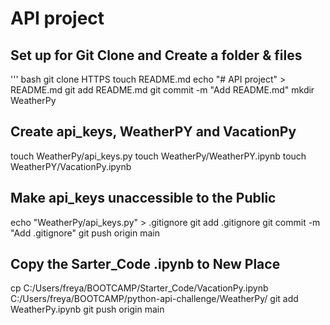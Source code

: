 # API project

## Set up for Git Clone and Create a folder & files
''' bash
git clone HTTPS
  touch README.md
  echo "# API project" > README.md
  git add README.md
  git commit -m "Add README.md"
  mkdir WeatherPy

## Create api_keys, WeatherPY and VacationPy
  touch WeatherPy/api_keys.py
  touch WeatherPy/WeatherPY.ipynb
  touch WeatherPY/VacationPy.ipynb

## Make api_keys unaccessible to the Public
  echo "WeatherPy/api_keys.py" > .gitignore
  git add .gitignore
  git commit -m "Add .gitignore"
  git push origin main

## Copy the Sarter_Code .ipynb to New Place
  cp C:/Users/freya/BOOTCAMP/Starter_Code/VacationPy.ipynb C:/Users/freya/BOOTCAMP/python-api-challenge/WeatherPy/
  git add WeatherPy.ipynb
  git push origin main

  
